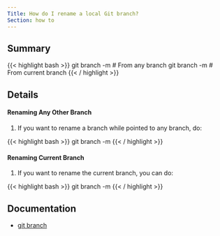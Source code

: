 ```yaml
---
Title: How do I rename a local Git branch?
Section: how to
---
```


## Summary

{{< highlight bash >}}
git branch -m <oldname> <newname>  # From any branch
git branch -m <newname>            # From current branch
{{< / highlight >}}

## Details

#### Renaming Any Other Branch

1. If you want to rename a branch while pointed to any branch, do:

{{< highlight bash >}}
git branch -m <oldname> <newname>
{{< / highlight >}}

#### Renaming Current Branch

1. If you want to rename the current branch, you can do:

{{< highlight bash >}}
git branch -m <newname>
{{< / highlight >}}

## Documentation

- [git branch](/documentation/latest/git-branch/)

